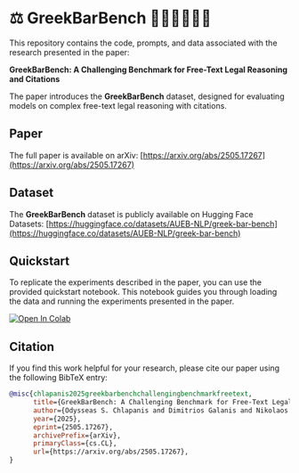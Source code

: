 # ⚖️ GreekBarBench 🧑‍🎓👩‍⚖️🇬🇷

This repository contains the code, prompts, and data associated with the research presented in the paper:

**GreekBarBench: A Challenging Benchmark for Free-Text Legal Reasoning and Citations**

The paper introduces the **GreekBarBench** dataset, designed for evaluating models on complex free-text legal reasoning with citations.

## Paper

The full paper is available on arXiv:
[https://arxiv.org/abs/2505.17267](https://arxiv.org/abs/2505.17267)

## Dataset

The **GreekBarBench** dataset is publicly available on Hugging Face Datasets:
[https://huggingface.co/datasets/AUEB-NLP/greek-bar-bench](https://huggingface.co/datasets/AUEB-NLP/greek-bar-bench)

## Quickstart

To replicate the experiments described in the paper, you can use the provided quickstart notebook. This notebook guides you through loading the data and running the experiments presented in the paper.

[![Open In Colab](https://colab.research.google.com/assets/colab-badge.svg)](https://colab.research.google.com/github/nlpaueb/greek-bar-bench/blob/main/quickstart/quickstart_greekbarbench.ipynb)

## Citation

If you find this work helpful for your research, please cite our paper using the following BibTeX entry:

```bibtex
@misc{chlapanis2025greekbarbenchchallengingbenchmarkfreetext,
      title={GreekBarBench: A Challenging Benchmark for Free-Text Legal Reasoning and Citations},
      author={Odysseas S. Chlapanis and Dimitrios Galanis and Nikolaos Aletras and Ion Androutsopoulos},
      year={2025},
      eprint={2505.17267},
      archivePrefix={arXiv},
      primaryClass={cs.CL},
      url={https://arxiv.org/abs/2505.17267},
}
